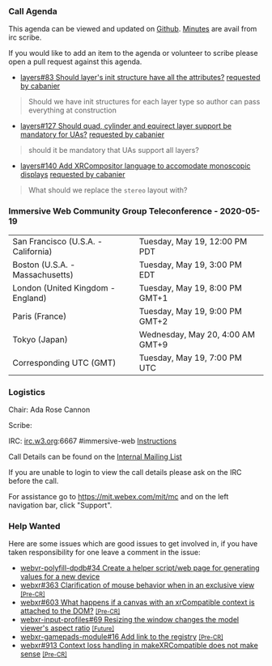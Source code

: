 ### Call Agenda

This agenda can be viewed and updated on [Github](https://github.com/immersive-web/administrivia/blob/master/meetings/cg/2020-05-19-Immersive_Web_Community_Group_Teleconference-agenda.md).
[Minutes](https://www.w3.org/2020/05/19-immersive-web-minutes.html) are avail from irc scribe.

If you would like to add an item to the agenda or volunteer to scribe please open a pull request against this agenda.

* [layers#83 Should layer's init structure have all the attributes?](https://github.com/immersive-web/layers/issues/83) [requested by cabanier](https://github.com/immersive-web/layers/issues/83#issuecomment-618545467)
> Should we have init structures for each layer type so author can pass everything at construction

* [layers#127 Should quad, cylinder and equirect layer support be mandatory for UAs?](https://github.com/immersive-web/layers/issues/127) [requested by cabanier](https://github.com/immersive-web/layers/issues/127#issuecomment-625926865)
> should it be mandatory that UAs support all layers?

* [layers#140 Add XRCompositor language to accomodate monoscopic displays](https://github.com/immersive-web/layers/pull/140) [requested by cabanier](https://github.com/immersive-web/layers/pull/140#issuecomment-629746562)
> What should we replace the `stereo` layout with?

### Immersive Web Community Group Teleconference - 2020-05-19

<table>
<tr><td> San Francisco (U.S.A. - California) <td> Tuesday, May 19, 12:00 PM PDT
<tr><td> Boston (U.S.A. - Massachusetts) <td> Tuesday, May 19, 3:00 PM EDT
<tr><td> London (United Kingdom - England) <td> Tuesday, May 19, 8:00 PM GMT+1
<tr><td> Paris (France) <td> Tuesday, May 19, 9:00 PM GMT+2
<tr><td> Tokyo (Japan) <td> Wednesday, May 20, 4:00 AM GMT+9
<tr><td> Corresponding UTC (GMT) <td> Tuesday, May 19, 7:00 PM UTC
</table>

### Logistics

Chair: Ada Rose Cannon

Scribe:

IRC: [irc.w3.org](http://irc.w3.org/):6667 #immersive-web [Instructions](https://github.com/immersive-web/administrivia/blob/master/IRC.md)

Call Details can be found on the [Internal Mailing List](https://lists.w3.org/Archives/Member/internal-immersive-web/2019Feb/0002.html)

If you are unable to login to view the call details please ask on the IRC before the call.

For assistance go to https://mit.webex.com/mit/mc  and on the left navigation bar, click "Support".

### Help Wanted

Here are some issues which are good issues to get involved in, if you have taken responsibility for one leave a comment in the issue:

- [webvr-polyfill-dpdb#34 Create a helper script/web page for generating values for a new device](https://github.com/immersive-web/webvr-polyfill-dpdb/issues/34)
- [webxr#363 Clarification of mouse behavior when in an exclusive view](https://github.com/immersive-web/webxr/issues/363) [<small>[Pre-CR]</small>](https://api.github.com/repos/immersive-web/webxr/milestones/3)
- [webxr#603 What happens if a canvas with an xrCompatible context is attached to the DOM?](https://github.com/immersive-web/webxr/issues/603) [<small>[Pre-CR]</small>](https://api.github.com/repos/immersive-web/webxr/milestones/3)
- [webxr-input-profiles#69 Resizing the window changes the model viewer's aspect ratio](https://github.com/immersive-web/webxr-input-profiles/issues/69) [<small>[Future]</small>](https://api.github.com/repos/immersive-web/webxr-input-profiles/milestones/4)
- [webxr-gamepads-module#16 Add link to the registry](https://github.com/immersive-web/webxr-gamepads-module/issues/16) [<small>[Pre-CR]</small>](https://api.github.com/repos/immersive-web/webxr-gamepads-module/milestones/1)
- [webxr#913 Context loss handling in makeXRCompatible does not make sense](https://github.com/immersive-web/webxr/issues/913) [<small>[Pre-CR]</small>](https://api.github.com/repos/immersive-web/webxr/milestones/3)


              
